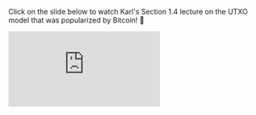 Click on the slide below to watch Karl's Section 1.4 lecture on the UTXO model that was popularized by Bitcoin! 🐹 

<iframe src="https://www.youtube-nocookie.com/embed/-xoCoZGJ9AQ?autoplay=1&enablejsapi=1&modestbranding=1&rel=0&showinfo=0&color=white&iv_load_policy=3" frameborder="0" allowfullscreen></iframe>

